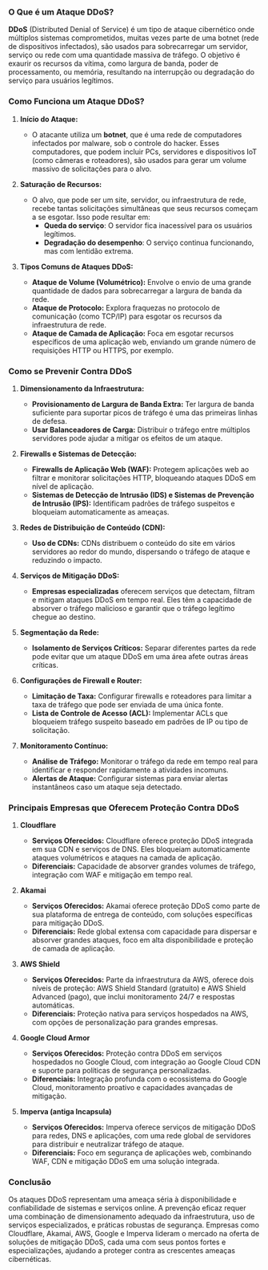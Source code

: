 ### O Que é um Ataque DDoS?

**DDoS** (Distributed Denial of Service) é um tipo de ataque cibernético onde múltiplos sistemas comprometidos, muitas vezes parte de uma botnet (rede de dispositivos infectados), são usados para sobrecarregar um servidor, serviço ou rede com uma quantidade massiva de tráfego. O objetivo é exaurir os recursos da vítima, como largura de banda, poder de processamento, ou memória, resultando na interrupção ou degradação do serviço para usuários legítimos.

### Como Funciona um Ataque DDoS?

1. **Início do Ataque:**
   - O atacante utiliza um **botnet**, que é uma rede de computadores infectados por malware, sob o controle do hacker. Esses computadores, que podem incluir PCs, servidores e dispositivos IoT (como câmeras e roteadores), são usados para gerar um volume massivo de solicitações para o alvo.

2. **Saturação de Recursos:**
   - O alvo, que pode ser um site, servidor, ou infraestrutura de rede, recebe tantas solicitações simultâneas que seus recursos começam a se esgotar. Isso pode resultar em:
     - **Queda do serviço**: O servidor fica inacessível para os usuários legítimos.
     - **Degradação do desempenho**: O serviço continua funcionando, mas com lentidão extrema.

3. **Tipos Comuns de Ataques DDoS:**
   - **Ataque de Volume (Volumétrico):** Envolve o envio de uma grande quantidade de dados para sobrecarregar a largura de banda da rede.
   - **Ataque de Protocolo:** Explora fraquezas no protocolo de comunicação (como TCP/IP) para esgotar os recursos da infraestrutura de rede.
   - **Ataque de Camada de Aplicação:** Foca em esgotar recursos específicos de uma aplicação web, enviando um grande número de requisições HTTP ou HTTPS, por exemplo.

### Como se Prevenir Contra DDoS

1. **Dimensionamento da Infraestrutura:**
   - **Provisionamento de Largura de Banda Extra:** Ter largura de banda suficiente para suportar picos de tráfego é uma das primeiras linhas de defesa.
   - **Usar Balanceadores de Carga:** Distribuir o tráfego entre múltiplos servidores pode ajudar a mitigar os efeitos de um ataque.

2. **Firewalls e Sistemas de Detecção:**
   - **Firewalls de Aplicação Web (WAF):** Protegem aplicações web ao filtrar e monitorar solicitações HTTP, bloqueando ataques DDoS em nível de aplicação.
   - **Sistemas de Detecção de Intrusão (IDS) e Sistemas de Prevenção de Intrusão (IPS):** Identificam padrões de tráfego suspeitos e bloqueiam automaticamente as ameaças.

3. **Redes de Distribuição de Conteúdo (CDN):**
   - **Uso de CDNs:** CDNs distribuem o conteúdo do site em vários servidores ao redor do mundo, dispersando o tráfego de ataque e reduzindo o impacto.

4. **Serviços de Mitigação DDoS:**
   - **Empresas especializadas** oferecem serviços que detectam, filtram e mitigam ataques DDoS em tempo real. Eles têm a capacidade de absorver o tráfego malicioso e garantir que o tráfego legítimo chegue ao destino.

5. **Segmentação da Rede:**
   - **Isolamento de Serviços Críticos:** Separar diferentes partes da rede pode evitar que um ataque DDoS em uma área afete outras áreas críticas.

6. **Configurações de Firewall e Router:**
   - **Limitação de Taxa:** Configurar firewalls e roteadores para limitar a taxa de tráfego que pode ser enviada de uma única fonte.
   - **Lista de Controle de Acesso (ACL):** Implementar ACLs que bloqueiem tráfego suspeito baseado em padrões de IP ou tipo de solicitação.

7. **Monitoramento Contínuo:**
   - **Análise de Tráfego:** Monitorar o tráfego da rede em tempo real para identificar e responder rapidamente a atividades incomuns.
   - **Alertas de Ataque:** Configurar sistemas para enviar alertas instantâneos caso um ataque seja detectado.

### Principais Empresas que Oferecem Proteção Contra DDoS

1. **Cloudflare**
   - **Serviços Oferecidos:** Cloudflare oferece proteção DDoS integrada em sua CDN e serviços de DNS. Eles bloqueiam automaticamente ataques volumétricos e ataques na camada de aplicação.
   - **Diferenciais:** Capacidade de absorver grandes volumes de tráfego, integração com WAF e mitigação em tempo real.

2. **Akamai**
   - **Serviços Oferecidos:** Akamai oferece proteção DDoS como parte de sua plataforma de entrega de conteúdo, com soluções específicas para mitigação DDoS.
   - **Diferenciais:** Rede global extensa com capacidade para dispersar e absorver grandes ataques, foco em alta disponibilidade e proteção de camada de aplicação.

3. **AWS Shield**
   - **Serviços Oferecidos:** Parte da infraestrutura da AWS, oferece dois níveis de proteção: AWS Shield Standard (gratuito) e AWS Shield Advanced (pago), que inclui monitoramento 24/7 e respostas automáticas.
   - **Diferenciais:** Proteção nativa para serviços hospedados na AWS, com opções de personalização para grandes empresas.

4. **Google Cloud Armor**
   - **Serviços Oferecidos:** Proteção contra DDoS em serviços hospedados no Google Cloud, com integração ao Google Cloud CDN e suporte para políticas de segurança personalizadas.
   - **Diferenciais:** Integração profunda com o ecossistema do Google Cloud, monitoramento proativo e capacidades avançadas de mitigação.

5. **Imperva (antiga Incapsula)**
   - **Serviços Oferecidos:** Imperva oferece serviços de mitigação DDoS para redes, DNS e aplicações, com uma rede global de servidores para distribuir e neutralizar tráfego de ataque.
   - **Diferenciais:** Foco em segurança de aplicações web, combinando WAF, CDN e mitigação DDoS em uma solução integrada.

### Conclusão

Os ataques DDoS representam uma ameaça séria à disponibilidade e confiabilidade de sistemas e serviços online. A prevenção eficaz requer uma combinação de dimensionamento adequado da infraestrutura, uso de serviços especializados, e práticas robustas de segurança. Empresas como Cloudflare, Akamai, AWS, Google e Imperva lideram o mercado na oferta de soluções de mitigação DDoS, cada uma com seus pontos fortes e especializações, ajudando a proteger contra as crescentes ameaças cibernéticas.